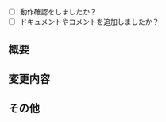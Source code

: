 - [ ] 動作確認をしましたか？
- [ ] ドキュメントやコメントを追加しましたか？

## 概要

<!-- 変更の概要を簡潔に記載してください -->

## 変更内容

<!-- 具体的に変更した内容を記載してください -->

## その他

<!-- その他の特記事項や補足情報があれば記載してください -->
